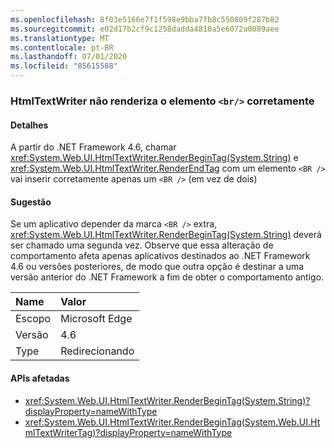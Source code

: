 ```yaml
---
ms.openlocfilehash: 8f03e5166e7f1f598e9bba7fb8c550809f287b82
ms.sourcegitcommit: e02d17b2cf9c1258dadda4810a5e6072a0089aee
ms.translationtype: MT
ms.contentlocale: pt-BR
ms.lasthandoff: 07/01/2020
ms.locfileid: "85615588"
---
```

### <a name="htmltextwriter-does-not-render-br-element-correctly"></a>HtmlTextWriter não renderiza o elemento `<br/>` corretamente

#### <a name="details"></a>Detalhes

A partir do .NET Framework 4.6, chamar <xref:System.Web.UI.HtmlTextWriter.RenderBeginTag(System.String)> e <xref:System.Web.UI.HtmlTextWriter.RenderEndTag> com um elemento `<BR />` vai inserir corretamente apenas um `<BR />` (em vez de dois)

#### <a name="suggestion"></a>Sugestão

Se um aplicativo depender da marca `<BR />` extra, <xref:System.Web.UI.HtmlTextWriter.RenderBeginTag(System.String)> deverá ser chamado uma segunda vez. Observe que essa alteração de comportamento afeta apenas aplicativos destinados ao .NET Framework 4.6 ou versões posteriores, de modo que outra opção é destinar a uma versão anterior do .NET Framework a fim de obter o comportamento antigo.

| Name    | Valor       |
|:--------|:------------|
| Escopo   | Microsoft Edge        |
| Versão | 4.6         |
| Type    | Redirecionando |

#### <a name="affected-apis"></a>APIs afetadas

- <xref:System.Web.UI.HtmlTextWriter.RenderBeginTag(System.String)?displayProperty=nameWithType>
- <xref:System.Web.UI.HtmlTextWriter.RenderBeginTag(System.Web.UI.HtmlTextWriterTag)?displayProperty=nameWithType>
